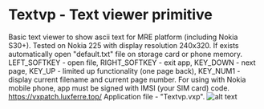 # Textvp - Text viewer primitive
Basic text viewer to show ascii text for MRE platform (including Nokia S30+). Tested on Nokia 225 with display resolution 240x320. If exists automatically open "default.txt" file on storage card or phone memory.
LEFT_SOFTKEY - open file, RIGHT_SOFTKEY - exit app, KEY_DOWN - next page, KEY_UP - limited up functionality (one page back), KEY_NUM1 - display current filename and  current page number.
For using with Nokia mobile phone, app must be signed with IMSI (your SIM card) code.
https://vxpatch.luxferre.top/
Application file - "Textvp.vxp".
![alt text](https://rdzdx.github.io/textvp/Picture.jpg)

